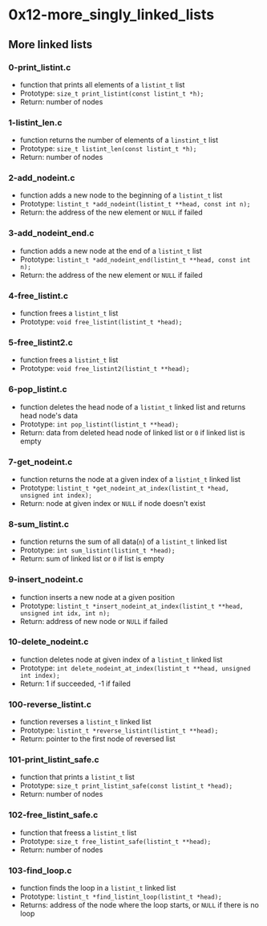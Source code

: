 # 0x12-more_singly_linked_lists

## More linked lists
### 0-print_listint.c
* function that prints all elements of a `listint_t` list
* Prototype: `size_t print_listint(const listint_t *h);`
* Return: number of nodes

### 1-listint_len.c
* function returns the number of elements of a `linstint_t` list
* Prototype: `size_t listint_len(const listint_t *h);`
* Return: number of nodes

### 2-add_nodeint.c
* function adds a new node to the beginning of a `listint_t` list
* Prototype: `listint_t *add_nodeint(listint_t **head, const int n);`
* Return: the address of the new element or `NULL` if failed

### 3-add_nodeint_end.c
* function adds a new node at the end of a `listint_t` list
* Prototype: `listint_t *add_nodeint_end(listint_t **head, const int n);`
* Return: the address of the new element or `NULL` if failed

### 4-free_listint.c
* function frees a `listint_t` list
* Prototype: `void free_listint(listint_t *head);`

### 5-free_listint2.c
* function frees a `listint_t` list
* Prototype: `void free_listint2(listint_t **head);`

### 6-pop_listint.c
* function deletes the head node of a `listint_t` linked list and returns head node's data
* Prototype: `int pop_listint(listint_t **head);`
* Return: data from deleted head node of linked list or `0` if linked list is empty

### 7-get_nodeint.c
* function returns the node at a given index of a `listint_t` linked list
* Prototype: `listint_t *get_nodeint_at_index(listint_t *head, unsigned int index);`
* Return: node at given index or `NULL` if node doesn't exist

### 8-sum_listint.c
* function returns the sum of all data(`n`) of a `listint_t` linked list
* Prototype: `int sum_listint(listint_t *head);`
* Return: sum of linked list or `0` if list is empty

### 9-insert_nodeint.c
* function inserts a new node at a given position
* Prototype: `listint_t *insert_nodeint_at_index(listint_t **head, unsigned int idx, int n);`
* Return: address of new node or `NULL` if failed

### 10-delete_nodeint.c
* function deletes node at given index of a `listint_t` linked list
* Prototype: `int delete_nodeint_at_index(listint_t **head, unsigned int index);`
* Return: 1 if succeeded, -1 if failed

### 100-reverse_listint.c
* function reverses a `listint_t` linked list
* Prototype: `listint_t *reverse_listint(listint_t **head);`
* Return: pointer to the first node of reversed list

### 101-print_listint_safe.c
* function that prints a `listint_t` list
* Prototype: `size_t print_listint_safe(const listint_t *head);`
* Return: number of nodes

### 102-free_listint_safe.c
* function that freess a `listint_t` list
* Prototype: `size_t free_listint_safe(listint_t **head);`
* Return: number of nodes

### 103-find_loop.c
* function finds the loop in a `listint_t` linked list
* Prototype: `listint_t *find_listint_loop(listint_t *head);`
* Returns: address of the node where the loop starts, or `NULL` if there is no loop
